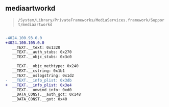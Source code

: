 ## mediaartworkd

> `/System/Library/PrivateFrameworks/MediaServices.framework/Support/mediaartworkd`

```diff

-4024.100.93.0.0
+4024.100.105.0.0
   __TEXT.__text: 0x1320
   __TEXT.__auth_stubs: 0x270
   __TEXT.__objc_stubs: 0x3c0

   __TEXT.__objc_methtype: 0x240
   __TEXT.__cstring: 0x1b1
   __TEXT.__oslogstring: 0x1d2
-  __TEXT.__info_plist: 0x3db
+  __TEXT.__info_plist: 0x3e4
   __TEXT.__unwind_info: 0xd0
   __DATA_CONST.__auth_got: 0x148
   __DATA_CONST.__got: 0x40

```
